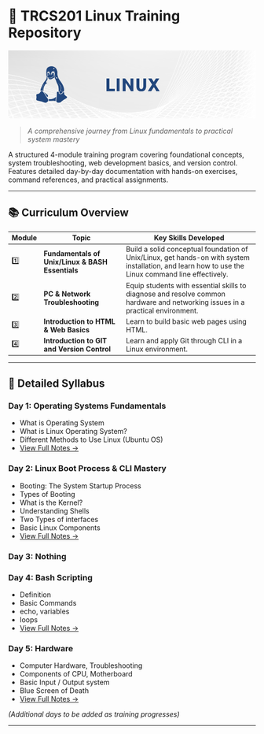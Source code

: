 # 🐧 TRCS201 Linux Training Repository

[![Linux Training](files/banner-linux.png)](Days/)
> *A comprehensive journey from Linux fundamentals to practical system mastery*

A structured 4-module training program covering foundational concepts, system troubleshooting, web development basics, and version control. Features detailed day-by-day documentation with hands-on exercises, command references, and practical assignments.

---

## 📚 Curriculum Overview

| Module | Topic                                            | Key Skills Developed                                                                                                                               |
| ------ | ------------------------------------------------ | -------------------------------------------------------------------------------------------------------------------------------------------------- |
| 1️⃣    | **Fundamentals of Unix/Linux & BASH Essentials** | Build a solid conceptual foundation of Unix/Linux, get hands-on with system installation, and learn how to use the Linux command line effectively. |
| 2️⃣    | **PC & Network Troubleshooting**                 | Equip students with essential skills to diagnose and resolve common hardware and networking issues in a practical environment.                     |
| 3️⃣    | **Introduction to HTML & Web Basics**            | Learn to build basic web pages using HTML.                                                                                                         |
| 4️⃣    | **Introduction to GIT and Version Control**      | Learn and apply Git through CLI in a Linux environment.                                                                                            |

---

## 📖 Detailed Syllabus

### Day 1: Operating Systems Fundamentals
- What is Operating System
- What is Linux Operating System?
- Different Methods to Use Linux (Ubuntu OS)
- [View Full Notes →](Days/day-1)

### Day 2: Linux Boot Process & CLI Mastery
- Booting: The System Startup Process
- Types of Booting
- What is the Kernel?
- Understanding Shells
- Two Types of interfaces
- Basic Linux Components
- [View Full Notes →](Days/day-2)

### Day 3: Nothing

### Day 4: Bash Scripting
- Definition
- Basic Commands
- echo, variables
- loops
- [View Full Notes →](Days/day-4)

### Day 5: Hardware
- Computer Hardware, Troubleshooting
- Components of CPU, Motherboard
- Basic Input / Output system
- Blue Screen of Death
- [View Full Notes →](Days/day-5)

*(Additional days to be added as training progresses)*

---
